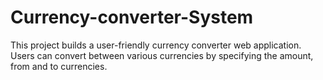 # Currency-converter-System
This project builds a user-friendly currency converter web application. Users can convert between various currencies by specifying the amount, from and to currencies.
